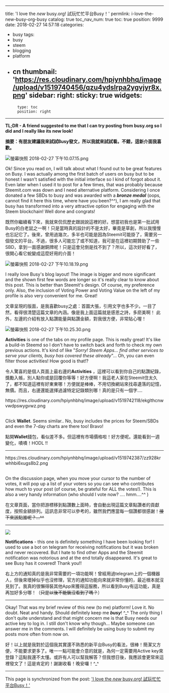 
---
title: 'I love the *new* busy.org! 試玩忙忙平台Busy！'
permlink: i-love-the-new-busy-org-busy
catalog: true
toc_nav_num: true
toc: true
position: 9999
date: 2018-02-27 14:57:18
categories:
- busy
tags:
- busy
- steem
- blogging
- platform
- cn
thumbnail: 'https://res.cloudinary.com/hpiynhbhq/image/upload/v1519740456/qzu4ydslrpa2ygvjyr8x.png'
sidebar:
    right:
        sticky: true
widgets:
    -
        type: toc
        position: right
---


**TL;DR - A friend suggested to me that I can try posting from busy.org so I did and I really like its new look!**

**摘要：有朋友建議我來試試Busy發文，所以我就來試試看。不錯，這新介面我喜歡。**

![螢幕快照 2018-02-27 下午10.07.15.png](https://res.cloudinary.com/hpiynhbhq/image/upload/v1519740456/qzu4ydslrpa2ygvjyr8x.png)

Ok! Since you read on, I will talk about what I found out to be great features on Busy. I was actually among the first batch of users on busy but to be honest I wasn't satisfied with the initial interface so I kind of forgot about it. Even later when I used it to post for a few times, that was probably because Steemit.com was down and I need alternative platform. Considering I once donated a few SBDs to busy and was awarded with a ***bronze medal***  (oops, cannot find it here this time, where have you been?^^), I am really glad that busy has transformed into a very attractive option for engaging with the Steem blockchain! Well done and congrats!

既然你繼續看下來，我就來侃侃歷史跟說說這裡的好。想當初我也是第一批試用Busy的白老鼠之一啊！只是當時真的設計的不是太好，畢竟是草創，所以我慢慢也忘記它了。後來，曾用過幾次，多半也可能是因為Steemit可能掛了，需要另一個發文的平台。不過，很多人可能忘了或不知道，我可是在這裡初期贊助了一些SBD，拿到一面感謝銅牌呢！只是這會兒倒是找不到了？所以，這次好好看了，很開心看它蛻變成這麼好用的介面！

![螢幕快照 2018-02-27 下午10.18.19.png](https://res.cloudinary.com/hpiynhbhq/image/upload/v1519741121/l8rtuobm9uczrukx5pgz.png)

I really love Busy's blog layout! The image is bigger and more significant and the shown first few words are longer so it's really clear to know about this post. This is better than Steemit's design. Of course, my preference only. Also, the inclusion of Voting Power and Voting Value on the left of my profile is also very convenient for me. Great!

文章呈現的版面，是我喜歡busy之處：首圖大張，引用文字也多不少。一目了然，看得很清楚這篇文章的內涵。像是我上面這篇就是感恩之詩，多麽美啊！ 此外，左邊的介紹有放入點讚能量與點讚金額，對我很方便，非常貼心喔！

![螢幕快照 2018-02-27 下午10.25.30.png](https://res.cloudinary.com/hpiynhbhq/image/upload/v1519741562/owvfjhwjqdnpdh0rcr2y.png)

**Activities** is one of the tabs on my profile page. This is really great! It's like a build-in Steemd so I don't have to switch back and forth to check my own previous actions. It's kind of like "*Sorry! Steem Apps... find other services to serve your clients, busy has covered these already*"... Oh, you can even filter those activities! How good is that!?

令人驚喜的是個人頁面上最右邊的**Activities** ，這裡可以看到你自己的點讚紀錄，獎勵入帳，別人點你或是回覆你等等！好方便啊！我這老人家在Steemit住太久了，都不知道這裡有好東東哪！方便就是棒棒，不用切換網站來找尋遺落的記憶，無價。而且，右邊還能選擇過濾特定記錄類別哪！真的是只有一個字.... 

<div class='pull-left'>https://res.cloudinary.com/hpiynhbhq/image/upload/v1519742118/ekglthcnwvwdpswygvwz.png</div>

<br>Click **Wallet**. Seems similar.. No, busy includes the prices for Steem/SBDs and even the 7-day charts are there too! Bravo! 

點開**Wallet**錢包，看似差不多。但這裡有市場價格啦！好方便呢。還能看到一週變化，嘖嘖！HODL !!

<hr>
<div class='pull-left'>https://res.cloudinary.com/hpiynhbhq/image/upload/v1519742387/zz928krwhhbi6xugs8b2.png</div>

<br>On the discussion page, when you move your cursor to the number of votes, it will pop up a list of your voters so you can see who contributes how much to your post (of course, be grateful for ALL the votes!). This is also a very handy information (who should I vote now? .... hmm....^^ ) 

在文章頁面，當你把游標移到點讚數上面時，會自動出現這篇文章點讚者的貢獻度，按照金額排列。這訊息非常可以參考的，雖然我們應當每一個讚都很感謝！<del>接下來該點誰呢？...^^</del>

<hr>

![](https://res.cloudinary.com/hpiynhbhq/image/upload/v1519742755/qhiabzi7vgz4bozomnwi.png)

**Notifications** - this one is definitely something I have been looking for! I used to use a bot on telegram for receiving notifications but it was broken and never recovered. But I hate to find other Apps and the Steemit notification was notorious and at the end totally disappeared. It's great to see Busy has it covered! Thank you!!

右上方的通知真的是我非常需要的一項功能啊！曾經用過telegram上的一個機器人，但後來壞掉似乎也沒修理，官方的通知功能向來就非常你懂的，最近根本就沒見到了。我真的很懶得裝其他App來獲得這服務，所以看到Busy有這功能，真是再加好多分哪！（<del>只是以後不能裝沒看到了嗎？</del>）

*****
Okay! That was my brief review of this new (to me) platform! Love it. No doubt. Neat and handy. Should definitely keep me ***busy***! ^_^ The only thing I don't quite understand and that might concern me is that Busy needs our active key to log in. I still don't know why though... Maybe someone can answer me in the comments. I will definitely be using busy to submit my posts more often from now on.

好！以上就是我對於這個我其實還不熟悉的新平台Busy的看法，很棒！簡潔又方便，不能要求更多了。唯一一點可能會介意的就是，為何一定需要用Active key來登錄？這點我還不太懂。或許有人可以幫我解答？但我想日後，我應該會更常來這裡發文了！這是肯定的！謝謝收看！晚安囉！^_^




- - -

This page is synchronized from the post: ['I love the *new* busy.org! 試玩忙忙平台Busy！'](https://steemit.com/@deanliu/i-love-the-new-busy-org-busy)
